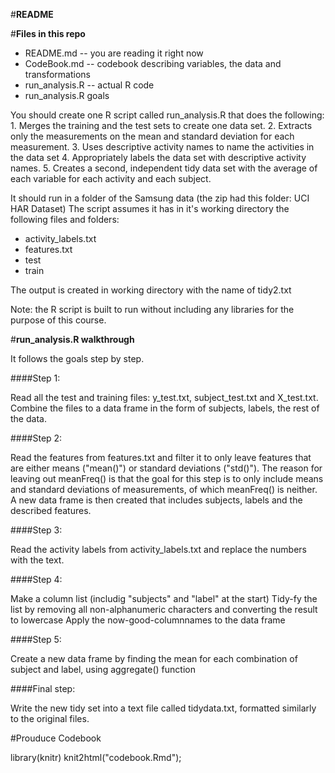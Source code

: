 
#**README**

#**Files in this repo**

- README.md -- you are reading it right now
- CodeBook.md -- codebook describing variables, the data and transformations
- run_analysis.R -- actual R code
- run_analysis.R goals

You should create one R script called run_analysis.R that does the following: 1. Merges the training and the test sets to create one data set. 2. Extracts only the measurements on the mean and standard deviation for each measurement. 3. Uses descriptive activity names to name the activities in the data set 4. Appropriately labels the data set with descriptive activity names. 5. Creates a second, independent tidy data set with the average of each variable for each activity and each subject.

It should run in a folder of the Samsung data (the zip had this folder: UCI HAR Dataset) The script assumes it has in it's working directory the following files and folders:

- activity_labels.txt
- features.txt
- test
- train

The output is created in working directory with the name of tidy2.txt

Note: the R script is built to run without including any libraries for the purpose of this course.

#**run_analysis.R walkthrough**

It follows the goals step by step.

####Step 1:

Read all the test and training files: y_test.txt, subject_test.txt and X_test.txt.
Combine the files to a data frame in the form of subjects, labels, the rest of the data.

####Step 2:

Read the features from features.txt and filter it to only leave features that are either means ("mean()") or standard deviations ("std()"). The reason for leaving out meanFreq() is that the goal for this step is to only include means and standard deviations of measurements, of which meanFreq() is neither.
A new data frame is then created that includes subjects, labels and the described features.

####Step 3:

Read the activity labels from activity_labels.txt and replace the numbers with the text.

####Step 4:

Make a column list (includig "subjects" and "label" at the start)
Tidy-fy the list by removing all non-alphanumeric characters and converting the result to lowercase
Apply the now-good-columnnames to the data frame

####Step 5:

Create a new data frame by finding the mean for each combination of subject and label, using aggregate() function

####Final step:

Write the new tidy set into a text file called tidydata.txt, formatted similarly to the original files.

#Prouduce Codebook
     
library(knitr)
knit2html("codebook.Rmd"); 
     
